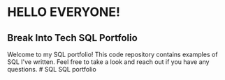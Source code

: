 # HELLO EVERYONE!
## Break Into Tech SQL Portfolio
Welcome to my SQL portfolio! This code repository contains examples of SQL I've written. Feel free to take a look and reach out if you have any questions. # SQL
SQL portfolio
